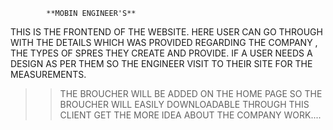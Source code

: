             **MOBIN ENGINEER'S**
THIS IS THE FRONTEND OF THE WEBSITE. HERE USER CAN GO THROUGH WITH THE DETAILS WHICH WAS PROVIDED REGARDING THE COMPANY
, THE TYPES OF SPRES THEY CREATE AND PROVIDE. IF A USER NEEDS A DESIGN AS PER THEM SO THE ENGINEER VISIT TO THEIR SITE FOR THE MEASUREMENTS.
>>THE BROUCHER WILL BE ADDED ON THE HOME PAGE SO THE BROUCHER WILL EASILY DOWNLOADABLE
>>THROUGH THIS CLIENT GET THE MORE IDEA ABOUT THE COMPANY WORK....
